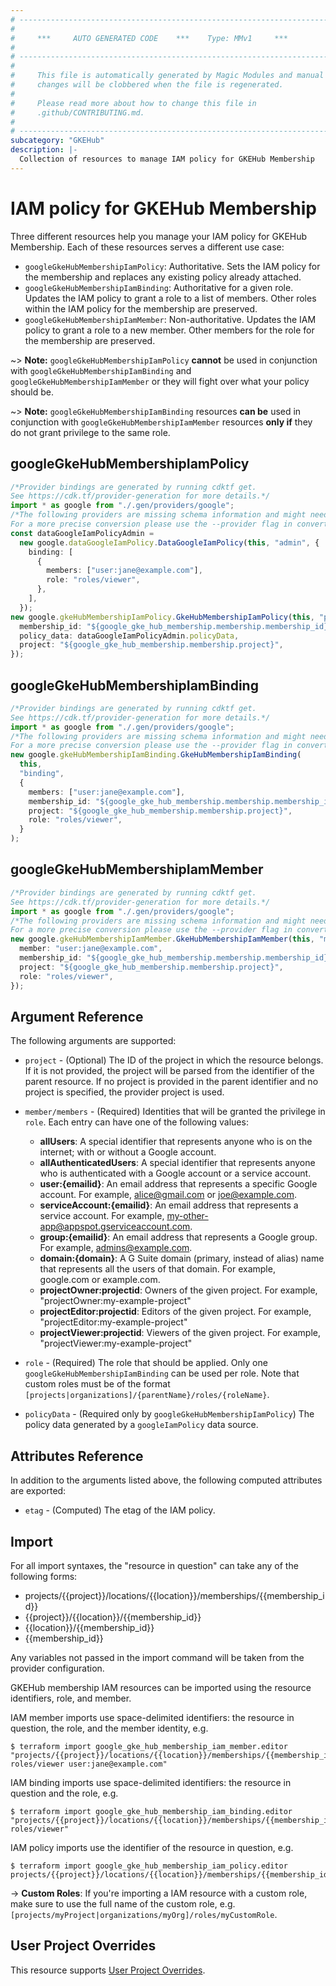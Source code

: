```yaml
---
# ----------------------------------------------------------------------------
#
#     ***     AUTO GENERATED CODE    ***    Type: MMv1     ***
#
# ----------------------------------------------------------------------------
#
#     This file is automatically generated by Magic Modules and manual
#     changes will be clobbered when the file is regenerated.
#
#     Please read more about how to change this file in
#     .github/CONTRIBUTING.md.
#
# ----------------------------------------------------------------------------
subcategory: "GKEHub"
description: |-
  Collection of resources to manage IAM policy for GKEHub Membership
---
```


# IAM policy for GKEHub Membership

Three different resources help you manage your IAM policy for GKEHub Membership. Each of these resources serves a different use case:

* `googleGkeHubMembershipIamPolicy`: Authoritative. Sets the IAM policy for the membership and replaces any existing policy already attached.
* `googleGkeHubMembershipIamBinding`: Authoritative for a given role. Updates the IAM policy to grant a role to a list of members. Other roles within the IAM policy for the membership are preserved.
* `googleGkeHubMembershipIamMember`: Non-authoritative. Updates the IAM policy to grant a role to a new member. Other members for the role for the membership are preserved.

\~> **Note:** `googleGkeHubMembershipIamPolicy` **cannot** be used in conjunction with `googleGkeHubMembershipIamBinding` and `googleGkeHubMembershipIamMember` or they will fight over what your policy should be.

\~> **Note:** `googleGkeHubMembershipIamBinding` resources **can be** used in conjunction with `googleGkeHubMembershipIamMember` resources **only if** they do not grant privilege to the same role.

## googleGkeHubMembershipIamPolicy

```typescript
/*Provider bindings are generated by running cdktf get.
See https://cdk.tf/provider-generation for more details.*/
import * as google from "./.gen/providers/google";
/*The following providers are missing schema information and might need manual adjustments to synthesize correctly: google.
For a more precise conversion please use the --provider flag in convert.*/
const dataGoogleIamPolicyAdmin =
  new google.dataGoogleIamPolicy.DataGoogleIamPolicy(this, "admin", {
    binding: [
      {
        members: ["user:jane@example.com"],
        role: "roles/viewer",
      },
    ],
  });
new google.gkeHubMembershipIamPolicy.GkeHubMembershipIamPolicy(this, "policy", {
  membership_id: "${google_gke_hub_membership.membership.membership_id}",
  policy_data: dataGoogleIamPolicyAdmin.policyData,
  project: "${google_gke_hub_membership.membership.project}",
});

```

## googleGkeHubMembershipIamBinding

```typescript
/*Provider bindings are generated by running cdktf get.
See https://cdk.tf/provider-generation for more details.*/
import * as google from "./.gen/providers/google";
/*The following providers are missing schema information and might need manual adjustments to synthesize correctly: google.
For a more precise conversion please use the --provider flag in convert.*/
new google.gkeHubMembershipIamBinding.GkeHubMembershipIamBinding(
  this,
  "binding",
  {
    members: ["user:jane@example.com"],
    membership_id: "${google_gke_hub_membership.membership.membership_id}",
    project: "${google_gke_hub_membership.membership.project}",
    role: "roles/viewer",
  }
);

```

## googleGkeHubMembershipIamMember

```typescript
/*Provider bindings are generated by running cdktf get.
See https://cdk.tf/provider-generation for more details.*/
import * as google from "./.gen/providers/google";
/*The following providers are missing schema information and might need manual adjustments to synthesize correctly: google.
For a more precise conversion please use the --provider flag in convert.*/
new google.gkeHubMembershipIamMember.GkeHubMembershipIamMember(this, "member", {
  member: "user:jane@example.com",
  membership_id: "${google_gke_hub_membership.membership.membership_id}",
  project: "${google_gke_hub_membership.membership.project}",
  role: "roles/viewer",
});

```

## Argument Reference

The following arguments are supported:

*   `project` - (Optional) The ID of the project in which the resource belongs.
    If it is not provided, the project will be parsed from the identifier of the parent resource. If no project is provided in the parent identifier and no project is specified, the provider project is used.

*   `member/members` - (Required) Identities that will be granted the privilege in `role`.
    Each entry can have one of the following values:
    * **allUsers**: A special identifier that represents anyone who is on the internet; with or without a Google account.
    * **allAuthenticatedUsers**: A special identifier that represents anyone who is authenticated with a Google account or a service account.
    * **user:{emailid}**: An email address that represents a specific Google account. For example, alice@gmail.com or joe@example.com.
    * **serviceAccount:{emailid}**: An email address that represents a service account. For example, my-other-app@appspot.gserviceaccount.com.
    * **group:{emailid}**: An email address that represents a Google group. For example, admins@example.com.
    * **domain:{domain}**: A G Suite domain (primary, instead of alias) name that represents all the users of that domain. For example, google.com or example.com.
    * **projectOwner:projectid**: Owners of the given project. For example, "projectOwner:my-example-project"
    * **projectEditor:projectid**: Editors of the given project. For example, "projectEditor:my-example-project"
    * **projectViewer:projectid**: Viewers of the given project. For example, "projectViewer:my-example-project"

*   `role` - (Required) The role that should be applied. Only one
    `googleGkeHubMembershipIamBinding` can be used per role. Note that custom roles must be of the format
    `[projects|organizations]/{parentName}/roles/{roleName}`.

*   `policyData` - (Required only by `googleGkeHubMembershipIamPolicy`) The policy data generated by
    a `googleIamPolicy` data source.

## Attributes Reference

In addition to the arguments listed above, the following computed attributes are
exported:

* `etag` - (Computed) The etag of the IAM policy.

## Import

For all import syntaxes, the "resource in question" can take any of the following forms:

* projects/{{project}}/locations/{{location}}/memberships/{{membership\_id}}
* {{project}}/{{location}}/{{membership\_id}}
* {{location}}/{{membership\_id}}
* {{membership\_id}}

Any variables not passed in the import command will be taken from the provider configuration.

GKEHub membership IAM resources can be imported using the resource identifiers, role, and member.

IAM member imports use space-delimited identifiers: the resource in question, the role, and the member identity, e.g.

```console
$ terraform import google_gke_hub_membership_iam_member.editor "projects/{{project}}/locations/{{location}}/memberships/{{membership_id}} roles/viewer user:jane@example.com"
```

IAM binding imports use space-delimited identifiers: the resource in question and the role, e.g.

```console
$ terraform import google_gke_hub_membership_iam_binding.editor "projects/{{project}}/locations/{{location}}/memberships/{{membership_id}} roles/viewer"
```

IAM policy imports use the identifier of the resource in question, e.g.

```console
$ terraform import google_gke_hub_membership_iam_policy.editor projects/{{project}}/locations/{{location}}/memberships/{{membership_id}}
```

\-> **Custom Roles**: If you're importing a IAM resource with a custom role, make sure to use the
full name of the custom role, e.g. `[projects/myProject|organizations/myOrg]/roles/myCustomRole`.

## User Project Overrides

This resource supports [User Project Overrides](https://registry.terraform.io/providers/hashicorp/google/latest/docs/guides/provider_reference#user_project_override).
